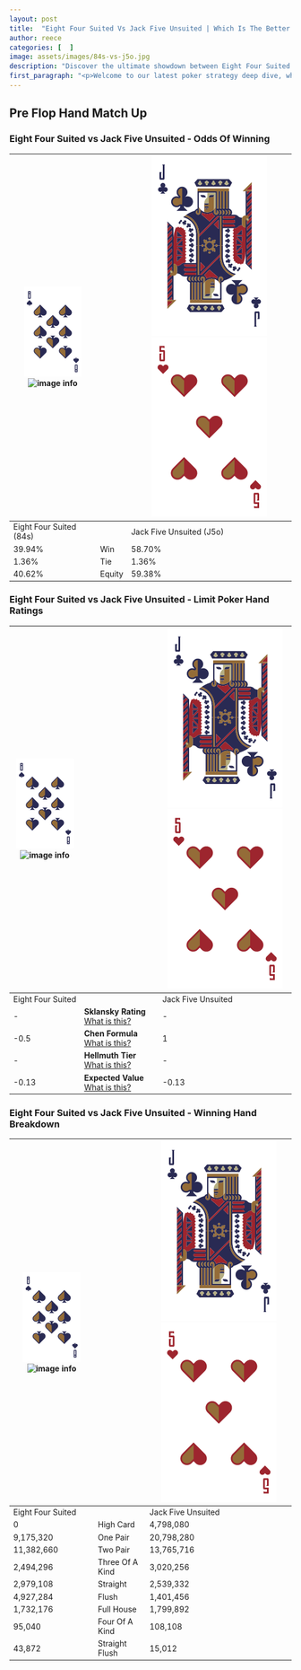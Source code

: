 ```yaml
---
layout: post
title:  "Eight Four Suited Vs Jack Five Unsuited | Which Is The Better Hand In Poker? A Complete Guide"
author: reece
categories: [  ]
image: assets/images/84s-vs-j5o.jpg
description: "Discover the ultimate showdown between Eight Four Suited and Jack Five Unsuited in poker! Uncover the odds, strategies, and scenarios where one hand triumphs over the other. Get ready to up your poker game with this thrilling analysis."
first_paragraph: "<p>Welcome to our latest poker strategy deep dive, where we're pitting two distinct hands against each other in a high-stakes showdown: Eight Four Suited vs Jack Five Unsuited.</p><p>In the dynamic world of poker, every decision counts, and knowing which hand holds the upper hand is key to your success at the table.</p><p>In this article, we'll dissect these two hands, explore the scenarios where one dominates the other, and equip you with the knowledge to make strategic choices that can tip the odds in your favor.</p><p>Get ready to unravel the intriguing dynamics of these poker hands and elevate your game to new heights.</p>"
---
```




[comment]: # (sp0)

## Pre Flop Hand Match Up

<div class="table hand-ratings" markdown="1"> 



### Eight Four Suited vs Jack Five Unsuited - Odds Of Winning


    
| ![image info](assets/images/hand1/8.png) ![image info](assets/images/hand1/4s.png) |  | ![image info](assets/images/hand2/J.png) ![image info](assets/images/hand2/5o.png) |
| -------- | -------- | -------- |
| Eight Four Suited (84s) |  | Jack Five Unsuited (J5o) |
| 39.94% | Win | 58.70% |
| 1.36% | Tie | 1.36% |
| 40.62% | Equity | 59.38% |




[comment]: # (sp1)



### Eight Four Suited vs Jack Five Unsuited - Limit Poker Hand Ratings


    
| ![image info](assets/images/hand1/8.png) ![image info](assets/images/hand1/4s.png) |  | ![image info](assets/images/hand2/J.png) ![image info](assets/images/hand2/5o.png) |
| -------- | -------- | -------- |
| Eight Four Suited |  | Jack Five Unsuited |
| - | **Sklansky Rating** [What is this?](/sklansky-rating-explained) | - |
| -0.5 | **Chen Formula** [What is this?](/chen-formula-explained) | 1 |
| - | **Hellmuth Tier** [What is this?](/Hellmuth-tier-explained) | - |
| -0.13 | **Expected Value** [What is this?](/expected-value-explained) | -0.13 |




[comment]: # (sp2)



### Eight Four Suited vs Jack Five Unsuited - Winning Hand Breakdown


    
| ![image info](assets/images/hand1/8.png) ![image info](assets/images/hand1/4s.png) |  | ![image info](assets/images/hand2/J.png) ![image info](assets/images/hand2/5o.png) |
| -------- | -------- | -------- |
| Eight Four Suited |  | Jack Five Unsuited |
| 0 | High Card | 4,798,080 |
| 9,175,320 | One Pair | 20,798,280 |
| 11,382,660 | Two Pair | 13,765,716 |
| 2,494,296 | Three Of A Kind | 3,020,256 |
| 2,979,108 | Straight | 2,539,332 |
| 4,927,284 | Flush | 1,401,456 |
| 1,732,176 | Full House | 1,799,892 |
| 95,040 | Four Of A Kind | 108,108 |
| 43,872 | Straight Flush | 15,012 |




[comment]: # (sp3)



</div>

[comment]: # (sp4)



[comment]: # (sp5)

